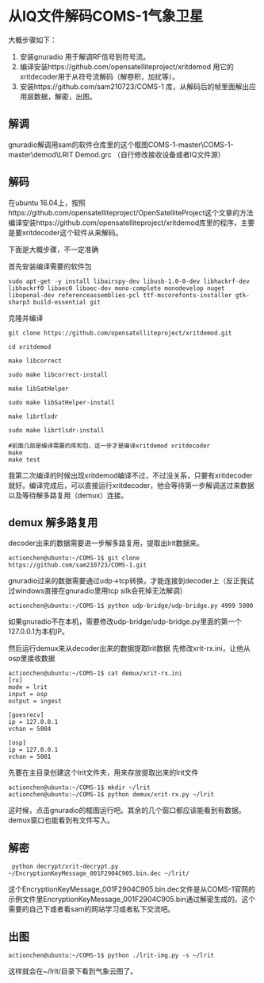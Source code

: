 # 从IQ文件解码COMS-1气象卫星

大概步骤如下：
1. 安装gnuradio  用于解调RF信号到符号流。
2. 编译安装https://github.com/opensatelliteproject/xritdemod 用它的xritdecoder用于从符号流解码（解卷积，加扰等）。
3. 安装https://github.com/sam210723/COMS-1 库，从解码后的帧里面解出应用层数据，解密，出图。




## 解调
gnuradio解调用sam的软件仓库里的这个框图COMS-1-master\COMS-1-master\demod\LRIT Demod.grc  （自行修改接收设备或者IQ文件源）


## 解码

在ubuntu 16.04上，按照https://github.com/opensatelliteproject/OpenSatelliteProject这个文章的方法编译安装https://github.com/opensatelliteproject/xritdemod库里的程序，主要是要xritdecoder这个软件从来解码。

下面是大概步骤，不一定准确

首先安装编译需要的软件包
```
sudo apt-get -y install libairspy-dev libusb-1.0-0-dev libhackrf-dev libhackrf0 libaec0 libaec-dev mono-complete monodevelop nuget libopenal-dev referenceassemblies-pcl ttf-mscorefonts-installer gtk-sharp3 build-essential git
```
克隆并编译
```
git clone https://github.com/opensatelliteproject/xritdemod.git

cd xritdemod

make libcorrect

sudo make libcorrect-install

make libSatHelper

sudo make libSatHelper-install 

make librtlsdr

sudo make librtlsdr-install 

#前面几部是编译需要的库和包，这一步才是编译xritdemod xritdecoder
make
make test
```
我第二次编译的时候出现xritdemod编译不过，不过没关系，只要有xritdecoder就好。编译完成后，可以直接运行xritdecoder，他会等待第一步解调送过来数据以及等待解多路复用（demux）连接。

## demux 解多路复用

decoder出来的数据需要进一步解多路复用，提取出lrit数据来。


```
actionchen@ubuntu:~/COMS-1$ git clone https://github.com/sam210723/COMS-1.git
```

gnuradio过来的数据需要通过udp->tcp转换，才能连接到decoder上（反正我试过windows直接在gnuradio里用tcp silk会死掉无法解调）
```
actionchen@ubuntu:~/COMS-1$ python udp-bridge/udp-bridge.py 4999 5000
```
如果gnuradio不在本机，需要修改udp-bridge/udp-bridge.py里面的第一个127.0.0.1为本机IP。

然后运行demux来从decoder出来的数据提取lrit数据
先修改xrit-rx.ini，让他从osp里接收数据

```
actionchen@ubuntu:~/COMS-1$ cat demux/xrit-rx.ini 
[rx]
mode = lrit
input = osp
output = ingest

[goesrecv]
ip = 127.0.0.1
vchan = 5004

[osp]
ip = 127.0.0.1
vchan = 5001
```



先要在主目录创建这个lrit文件夹，用来存放提取出来的lrit文件
```
actionchen@ubuntu:~/COMS-1$ mkdir ~/lrit
actionchen@ubuntu:~/COMS-1$ python demux/xrit-rx.py ~/lrit
```

这时候，点击gnuradio的框图运行吧。其余的几个窗口都应该能看到有数据。demux窗口也能看到有文件写入。

## 解密 


```
 python decrypt/xrit-decrypt.py ~/EncryptionKeyMessage_001F2904C905.bin.dec ~/lrit/
```
这个EncryptionKeyMessage_001F2904C905.bin.dec文件是从COMS-1官网的示例文件里EncryptionKeyMessage_001F2904C905.bin通过解密生成的。这个需要的自己下或者看sam的网站学习或者私下交流吧。

## 出图


```
actionchen@ubuntu:~/COMS-1$ python ./lrit-img.py -s ~/lrit
```
这样就会在~/lrit/目录下看到气象云图了。






